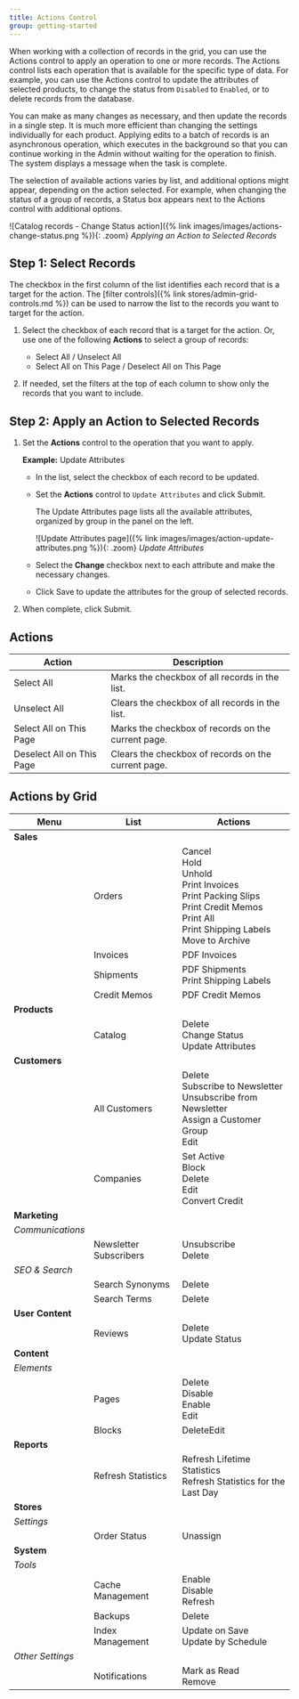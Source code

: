```yaml
---
title: Actions Control
group: getting-started
---
```


When working with a collection of records in the grid, you can use the Actions control to apply an operation to one or more records. The Actions control lists each operation that is available for the specific type of data. For example, you can use the Actions control to update the attributes of selected products, to change the status from `Disabled` to `Enabled`, or to delete records from the database.

You can make as many changes as necessary, and then update the records in a single step. It is much more efficient than changing the settings individually for each product. Applying edits to a batch of records is an asynchronous operation, which executes in the background so that you can continue working in the Admin without waiting for the operation to finish. The system displays a message when the task is complete.

The selection of available actions varies by list, and additional options might appear, depending on the action selected. For example, when changing the status of a group of records, a Status box appears next to the Actions control with additional options.

![Catalog records - Change Status action]({% link images/images/actions-change-status.png %}){: .zoom}
_Applying an Action to Selected Records_

## Step 1: Select Records

The checkbox in the first column of the list identifies each record that is a target for the action. The [filter controls]({% link stores/admin-grid-controls.md %}) can be used to narrow the list to the records you want to target for the action.

1. Select the checkbox of each record that is a target for the action. Or, use one of the following **Actions** to select a group of records:

   - Select All / Unselect All
   - Select All on This Page / Deselect All on This Page

1. If needed, set the filters at the top of each column to show only the records that you want to include.

## Step 2: Apply an Action to Selected Records

1. Set the **Actions** control to the operation that you want to apply.

   **Example:** Update Attributes

   - In the list, select the checkbox of each record to be updated.

   - Set the **Actions** control to `Update Attributes` and click <span class="btn">Submit</span>.

      The Update Attributes page lists all the available attributes, organized by group in the panel on the left.

      ![Update Attributes page]({% link images/images/action-update-attributes.png %}){: .zoom}
      _Update Attributes_

   - Select the **Change** checkbox next to each attribute and make the necessary changes.

   - Click <span class="btn">Save</span> to update the attributes for the group of selected records.

1. When complete, click <span class="btn">Submit</span>.

## Actions

|Action|Description|
|--- |--- |
|Select All|Marks the checkbox of all records in the list.|
|Unselect All|Clears the checkbox of all records in the list.|
|Select All on This Page|Marks the checkbox of records on the current page.|
|Deselect All on This Page|Clears the checkbox of  records on the current page.|

## Actions by Grid

|Menu|List|Actions|
|--- |--- |--- |
|**Sales**|||
||Orders|Cancel<br/>Hold<br/>Unhold<br/>Print Invoices<br/>Print Packing Slips<br/>Print Credit Memos<br/>Print All<br/>Print Shipping Labels<!--{%- if "Default.EE-B2B" contains site.edition -%}--><br/>Move to Archive<!--{%- endif -%}-->|
||Invoices|PDF Invoices|
||Shipments|PDF Shipments<br/>Print Shipping Labels|
||Credit Memos|PDF Credit Memos|
|**Products**|||
||Catalog|Delete<br/>Change Status<br/>Update Attributes|
|**Customers**|||
||All Customers|Delete<br/>Subscribe to Newsletter<br/>Unsubscribe from Newsletter<br/>Assign a Customer Group<br/>Edit|<!--{%- if "Default.B2B Only" contains site.edition -%}-->
||Companies|Set Active<br/>Block<br/>Delete<br/>Edit<br/>Convert Credit|<!--{%- endif -%}-->
|**Marketing**|||
|*Communications*|||
||Newsletter Subscribers|Unsubscribe<br/>Delete|
|*SEO & Search*|||
||Search Synonyms|Delete|
||Search Terms|Delete|
|**User Content**|||
||Reviews|Delete<br/>Update Status|
|**Content**|||
|*Elements*|||
||Pages|Delete<br/>Disable<br/>Enable<br/>Edit|
||Blocks|DeleteEdit|
|**Reports**|||
||Refresh Statistics|Refresh Lifetime Statistics<br/>Refresh Statistics for the Last Day|
|**Stores**|||
|*Settings*|||
||Order Status|Unassign|
|**System**|||
|*Tools*|||
||Cache Management|Enable<br/>Disable<br/>Refresh|
||Backups|Delete|
||Index Management|Update on Save<br/>Update by Schedule|
|*Other Settings*|||
||Notifications|Mark as Read<br/>Remove|
